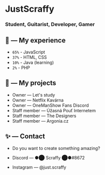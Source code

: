 # JustScraffy

### Student, Guitarist, Developer, Gamer

## 🔧 — My experience

- `65%` - JavaScript
- `37%` - HTML, CSS
- `10%` - Java (learning)
- `2%` - PHP

## 📆 — My projects

- Owner — Let's study
- Owner — Netflix Kavárna
- Owner — OneManShow Fans Discord
- Staff member — Úžasná Pouť Internetem
- Staff member — The Designers
- Staff member — Argonia.cz


## ✨ — Contact
- Do you want to create something amazing?

- Discord — ●⬤ Scraffy ⬤●#8672
- Instagram — @just.scraffy
